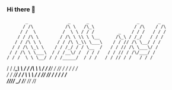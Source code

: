 ### Hi there 👋

<!--
**any-truers/any-truers** is a ✨ _special_ ✨ repository because its `README.md` (this file) appears on your GitHub profile.

Here are some ideas to get you started:

- 🔭 I’m currently working on ...
- 🌱 I’m currently learning ...
- 👯 I’m looking to collaborate on ...
- 🤔 I’m looking for help with ...
- 💬 Ask me about ...
- 📫 How to reach me: ...
- 😄 Pronouns: ...
- ⚡ Fun fact: ...
-->
           _               _      _                  _       _  
          / /\            /\ \   /\_\               / /\    / /\
         / /  \          /  \ \ / / /         _    / / /   / / /
        / / /\ \        / /\ \ \\ \ \__      /\_\ / /_/   / / / 
       / / /\ \ \      / / /\ \_\\ \___\    / / // /\ \__/ / /  
      / / /\ \_\ \    / / /_/ / / \__  /   / / // /\ \___\/ /   
     / / /\ \ \___\  / / /__\/ /  / / /   / / // / /\/___/ /    
    / / /  \ \ \__/ / / /_____/  / / /   / / // / /   / / /     
   / / /____\_\ \  / / /\ \ \   / / /___/ / // / /   / / /      
  / / /__________\/ / /  \ \ \ / / /____\/ // / /   / / /       
  \/_____________/\/_/    \_\/ \/_________/ \/_/    \/_/        
                                                                
